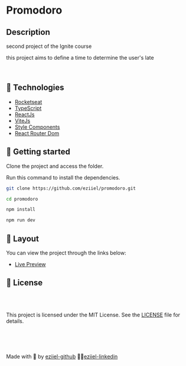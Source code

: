 # Promodoro

## Description

<p> 
  second project of the Ignite course

  
  this project aims to define a time to determine the user's late
  
</p>

</br>

## 🧪 Technologies

- [Rocketseat](https://rocketseat.com.br)
- [TypeScript](https://www.typescriptlang.org/)
- [ReactJs](https://reactjs.org/)
- [ViteJs](https://vitejs.dev/)
- [Style Components](https://styled-components.com)
- [React Router Dom](https://reactrouter.com/en/main)



## 🚀 Getting started

Clone the project and access the folder.

Run this command to install the dependencies.

```bash
git clone https://github.com/eziiel/promodoro.git

cd promodoro

npm install

npm run dev
```

## 🔖 Layout

You can view the project through the links below:

- [Live Preview](https://promodoro-inky.vercel.app)

## 📝 License


<br>
<br>


This project is licensed under the MIT License. See the [LICENSE](https://opensource.org/licenses/MIT) file for details.


<br>
<br>
<br>




Made with 💜 by [eziiel-github](https://github.com/eziiel) 🙌🚀[eziiel-linkedin](https://www.linkedin.com/in/eziel-pereira-ab8205229/)
